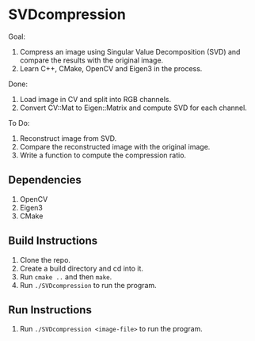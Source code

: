 # SVDcompression

Goal: 
1. Compress an image using Singular Value Decomposition (SVD) and compare the results with the original image.
2. Learn C++, CMake, OpenCV and Eigen3 in the process.


Done:
1. Load image in CV and split into RGB channels.
2. Convert CV::Mat to Eigen::Matrix and compute SVD for each channel.

To Do:
1. Reconstruct image from SVD.
2. Compare the reconstructed image with the original image.
3. Write a function to compute the compression ratio.

## Dependencies
1. OpenCV
2. Eigen3
3. CMake

## Build Instructions
1. Clone the repo.
2. Create a build directory and cd into it.
3. Run `cmake ..` and then `make`.
4. Run `./SVDcompression` to run the program.

## Run Instructions
1. Run `./SVDcompression <image-file>` to run the program.